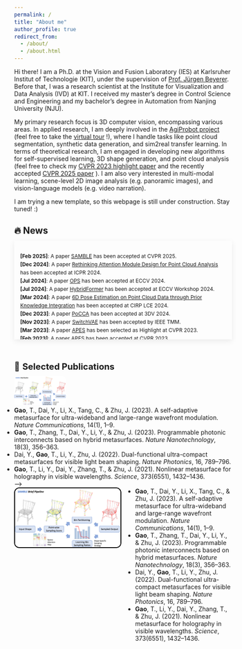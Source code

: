```yaml
---
permalink: /
title: "About me"
author_profile: true
redirect_from: 
  - /about/
  - /about.html
---
```


Hi there! I am a Ph.D. at the Vision and Fusion Laboratory (IES) at Karlsruher Institut of Technologie (KIT), under the supervision of [Prof. Jürgen Beyerer](https://ies.iar.kit.edu/1473_1497.php). Before that, I was a research scientist at the Institute for Visualization and Data Analysis (IVD) at KIT. I received my master’s degree in Control Science and Engineering and my bachelor’s degree in Automation from Nanjing University (NJU). 

My primary research focus is 3D computer vision, encompassing various areas. In applied research, I am deeply involved in the [AgiProbot project](https://www.wbk.kit.edu/wbkintern/Forschung/Projekte/AgiProbot/) (feel free to take the [virtual tour](https://www.wbk.kit.edu/wbkintern/Forschung/Projekte/AgiProbot/Tour/index.htm) !), where I handle tasks like point cloud segmentation, synthetic data generation, and sim2real transfer learning. In terms of theoretical research, I am engaged in developing new algorithms for self-supervised learning, 3D shape generation, and point cloud analysis (feel free to check my [CVPR 2023 highlight paper](https://arxiv.org/abs/2302.14673) and the recently accepted [CVPR 2025 paper](https://arxiv.org/abs/2504.19581) ). I am also very interested in multi-modal learning, scene-level 2D image analysis (e.g. panoramic images), and vision-language models (e.g. video narration).

I am trying a new template, so this webpage is still under construction. Stay tuned! :) 


<section id="news">
  <h2 style="font-size: 1.5em; margin-bottom: 0.5em;">🔥 News</h2>
  <div style="
      max-height: 200px;
      overflow-y: auto;
      border: none; <!-- 1px solid #ddd; -->
      border-radius: 12px;
      padding: 1em;
      background-color: #fdfdfd;
      box-shadow: 0 4px 12px rgba(0, 0, 0, 0.08);
  ">
    <ul style="list-style: none; padding-left: 0; font-size: 0.85em; line-height: 1.6;">
      <li><b>[Feb 2025]</b>: A paper <a href="https://stevenczwu.github.io/publication/2025-06-11-SAMBLE">SAMBLE</a> has been accepted at CVPR 2025.</li>
      <li><b>[Dec 2024]</b>: A paper <a href="https://stevenczwu.github.io/publication/2024-12-01-RethinkPoAtt">Rethinking Attention Module Design for Point Cloud Analysis</a> has been accepted at ICPR 2024.</li>
      <li><b>[Jul 2024]</b>: A paper <a href="https://stevenczwu.github.io/publication/2024-10-04-OPS">OPS</a> has been accepted at ECCV 2024.</li>
      <li><b>[Jul 2024]</b>: A paper <a href="https://stevenczwu.github.io/publication/2024-10-01-HybridFormer">HybridFormer</a> has been accepted at ECCV Workshop 2024.</li>
      <li><b>[Mar 2024]</b>: A paper <a href="https://stevenczwu.github.io/publication/2024-06-19-BoltPosePK">6D Pose Estimation on Point Cloud Data through Prior Knowledge Integration</a> has been accepted at CIRP LCE 2024.</li>
      <li><b>[Dec 2023]</b>: A paper <a href="https://stevenczwu.github.io/publication/2024-03-18-PoCCA">PoCCA</a> has been accepted at 3DV 2024.</li>
      <li><b>[Nov 2023]</b>: A paper <a href="https://stevenczwu.github.io/publication/2023-12-05-SwitchVAE">SwitchVAE</a> has been accepted by IEEE TMM.</li>
      <li><b>[Mar 2023]</b>: A paper <a href="https://stevenczwu.github.io/publication/2023-06-20-APES">APES</a> has been selected as Highlight at CVPR 2023.</li>
      <li><b>[Feb 2023]</b>: A paper <a href="https://stevenczwu.github.io/publication/2023-06-20-APES">APES</a> has been accepted at CVPR 2023.</li>
      <li><b>[Feb 2023]</b>: A paper <a href="https://stevenczwu.github.io/publication/2023-06-18-VoxAttention">VoxAttention</a> has been accepted at CVPR Workshop 2023.</li>
      <li><b>[Jan 2023]</b>: A paper <a href="https://stevenczwu.github.io/publication/2023-02-19-AgiBenchmark">SynMotor: A Benchmark Suite</a> has been selected as the Best Paper Finalist at VISAPP 2023.</li>
      <li><b>[Dec 2022]</b>: A paper <a href="https://stevenczwu.github.io/publication/2023-02-19-AgiBenchmark">SynMotor: A Benchmark Suite</a> has been accepted at VISAPP 2023.</li>
      <li><b>[Oct 2022]</b>: A paper <a href="https://stevenczwu.github.io/publication/2023-01-03-AgiPointSeg">Sim2real Transfer Learning for Point Cloud Segmentation</a> has been accepted at WACV 2023.</li>
      <li><b>[Jan 2022]</b>: A paper <a href="https://stevenczwu.github.io/publication/2022-04-06-MotorBlenderAddon">MotorFactory: A Blender Add-on</a> has been accepted at CIRP CATS 2022.</li>
      <li><b>[May 2020]</b>: A paper <a href="https://stevenczwu.github.io/publication/2020-08-26-PointEmbedding">Local Correlation-Aware Point Embedding</a> has been selected as the Best Paper Finalist at IVPR 2020.</li>
      <li><b>[May 2020]</b>: A paper <a href="https://stevenczwu.github.io/publication/2020-08-26-PointEmbedding">Local Correlation-Aware Point Embedding</a> has been accepted at IVPR 2020.</li>
    </ul>
  </div>
</section>



<p style="margin-bottom: 10px; margin-top: 50px"> 
  <span style="font-size: 144%; ">📖 <b>Selected Publications</b></span> <br /> 
</p>

<!--
<div class="publication-container"> 
  <img src="../images/teasers/teaser_SAMBLE.png" />
  <div> 
    <font size="+1.5"><b>SAMBLE: Shape-Specific Point Cloud Sampling for an Optimal Trade-Off Between Local Detail and Global Uniformity</b></font> <br /> 
    <font size="-1">C. Wu, Y. Wan*, H. Fu*, J. Pfrommer, Z. Zhong, <u><b>J. Zheng</b></u><sup>†</sup>, J. Zhang, J. Beyerer</font> <br /> 
    <font size="-1"><b>CVPR'25</b> 
      <span style="border: 1px solid #b3d9ff; border-radius: 8px; padding: 2px 6px; display: inline-block;">
        <a href="publications/Samble/Samble.html" target="_blank">Homepage</a>
      </span> 
      <span style="border: 1px solid #b3d9ff; border-radius: 8px; padding: 2px 6px; display: inline-block;">
        <a href="https://arxiv.org/pdf/2504.19581" target="_blank">Paper</a>
      </span> 
    </font>
  </div>
</div>
-->
<!--
<div style="display: flex; align-items: flex-start; gap: 16px;">
  <!-- 图片 -->
  <img src="../images/teasers/teaser_SAMBLE.png" alt="teaser_SAMBLE" style="width: 120px; height: auto; border-radius: 8px;">

  <!-- 文字 -->
  <ul style="margin: 0; padding: 0; list-style-type: disc; font-size: 14px;">
    <li><b>Gao</b>, T., Dai, Y., Li, X., Tang, C., & Zhu, J. (2023). A self-adaptive metasurface for ultra-wideband and large-range wavefront modulation. <i>Nature Communications</i>, 14(1), 1–9.</li>
    <li><b>Gao</b>, T., Zhang, T., Dai, Y., Li, Y., & Zhu, J. (2023). Programmable photonic interconnects based on hybrid metasurfaces. <i>Nature Nanotechnology</i>, 18(3), 356–363.</li>
    <li>Dai, Y., <b>Gao</b>, T., Li, Y., Zhu, J. (2022). Dual-functional ultra-compact metasurfaces for visible light beam shaping. <i>Nature Photonics</i>, 16, 789–796.</li>
    <li><b>Gao</b>, T., Li, Y., Dai, Y., Zhang, T., & Zhu, J. (2021). Nonlinear metasurface for holography in visible wavelengths. <i>Science</i>, 373(6551), 1432–1436.</li>
  </ul>
</div>
-->

<div style="display: flex; align-items: flex-start; width: 100%;">

  <!-- 左侧图片，占据一半宽度 -->
  <div style="flex: 1; padding-right: 16px;">
    <img src="../images/teasers/teaser_SAMBLE.png"
         alt="teaser_SAMBLE"
         style="width: 100%; border: 2px solid black; border-radius: 12px;">
  </div>

  <!-- 右侧文字，占据另一半 -->
  <div style="flex: 1;">
    <ul style="margin: 0; padding-left: 20px; list-style-type: disc; font-size: 14px;">
      <li><b>Gao</b>, T., Dai, Y., Li, X., Tang, C., & Zhu, J. (2023). A self-adaptive metasurface for ultra-wideband and large-range wavefront modulation. <i>Nature Communications</i>, 14(1), 1–9.</li>
      <li><b>Gao</b>, T., Zhang, T., Dai, Y., Li, Y., & Zhu, J. (2023). Programmable photonic interconnects based on hybrid metasurfaces. <i>Nature Nanotechnology</i>, 18(3), 356–363.</li>
      <li>Dai, Y., <b>Gao</b>, T., Li, Y., Zhu, J. (2022). Dual-functional ultra-compact metasurfaces for visible light beam shaping. <i>Nature Photonics</i>, 16, 789–796.</li>
      <li><b>Gao</b>, T., Li, Y., Dai, Y., Zhang, T., & Zhu, J. (2021). Nonlinear metasurface for holography in visible wavelengths. <i>Science</i>, 373(6551), 1432–1436.</li>
    </ul>
  </div>

</div>



